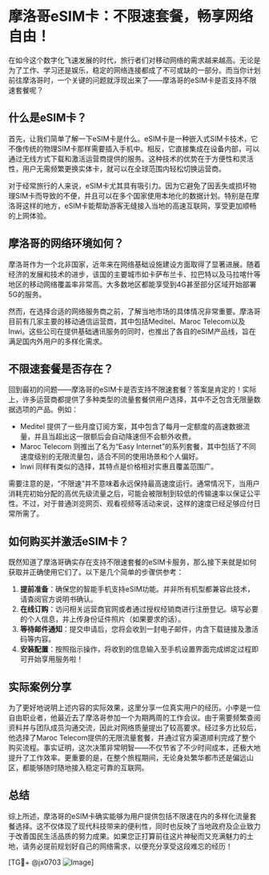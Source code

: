 # 摩洛哥eSIM卡：不限速套餐，畅享网络自由！

在如今这个数字化飞速发展的时代，旅行者们对移动网络的需求越来越高。无论是为了工作、学习还是娱乐，稳定的网络连接都成了不可或缺的一部分。而当你计划前往摩洛哥时，一个关键的问题就浮现出来了——摩洛哥的eSIM卡是否支持不限速套餐呢？

## 什么是eSIM卡？

首先，让我们简单了解一下eSIM卡是什么。eSIM卡是一种嵌入式SIM卡技术，它不像传统的物理SIM卡那样需要插入手机中。相反，它直接集成在设备内部，可以通过无线方式下载和激活运营商提供的服务。这种技术的优势在于方便性和灵活性，用户无需频繁更换实体卡，就可以在全球范围内轻松切换运营商。

对于经常旅行的人来说，eSIM卡尤其具有吸引力。因为它避免了因丢失或损坏物理SIM卡而导致的不便，并且可以在多个国家使用本地化的数据计划。特别是在摩洛哥这样的地方，eSIM卡能帮助游客无缝接入当地的高速互联网，享受更加顺畅的上网体验。

## 摩洛哥的网络环境如何？

摩洛哥作为一个北非国家，近年来在网络基础设施建设方面取得了显著进展。随着经济的发展和技术的进步，该国的主要城市如卡萨布兰卡、拉巴特以及马拉喀什等地区的移动网络覆盖率非常高。大多数地区都能享受到4G甚至部分区域开始部署5G的服务。

然而，在选择合适的网络服务商之前，了解当地市场的具体情况非常重要。摩洛哥目前有几家主要的移动通信运营商，其中包括Meditel、Maroc Telecom以及Inwi。这些公司在提供基础通讯服务的同时，也推出了各自的eSIM产品线，旨在满足国内外用户的多样化需求。

## 不限速套餐是否存在？

回到最初的问题——摩洛哥的eSIM卡是否支持不限速套餐？答案是肯定的！实际上，许多运营商都提供了多种类型的流量套餐供用户选择，其中不乏包含无限量数据选项的产品。例如：

- Meditel 提供了一些月度订阅方案，其中包含了每月一定额度的高速数据流量，并且当超出这一限额后会自动降速但不会额外收费。
- Maroc Telecom 则推出了名为“Easy Internet”的系列套餐，其中包括了不同速度级别的无限流量包，适合不同的使用场景和个人偏好。
- Inwi 同样有类似的选择，其特点是价格相对实惠且覆盖范围广。

需要注意的是，“不限速”并不意味着永远保持最高速度运行。通常情况下，当用户消耗完初始分配的高优先级流量之后，可能会被限制到较低的传输速率以保证公平性。不过，对于普通浏览网页、观看视频等活动来说，这样的速度已经足够应付日常所需了。

## 如何购买并激活eSIM卡？

既然知道了摩洛哥确实存在支持不限速套餐的eSIM卡服务，那么接下来就是如何获取并正确使用它们了。以下是几个简单的步骤供参考：

1. **提前准备**：确保您的智能手机支持eSIM功能。并非所有机型都兼容此技术，请查阅官方说明书确认。
2. **在线订购**：访问相关运营商官网或者通过授权经销商进行注册登记。填写必要的个人信息，并上传身份证件照片（如果要求的话）。
3. **等待邮件通知**：提交申请后，您将会收到一封电子邮件，内含下载链接及激活码等内容。
4. **安装配置**：按照指示操作，将收到的信息输入至手机设置界面完成绑定过程即可开始享用服务啦！

## 实际案例分享

为了更好地说明上述内容的实际效果，这里分享一位真实用户的经历。小李是一位自由职业者，他最近去了摩洛哥参加一个为期两周的工作会议。由于需要频繁查阅资料并与团队成员沟通交流，因此对网络质量提出了较高要求。经过多方比较后，他选择了Maroc Telecom提供的无限流量套餐，并通过官方渠道顺利完成了整个购买流程。事实证明，这次决策非常明智——不仅节省了不少时间成本，还极大地提升了工作效率。更重要的是，在整个旅程期间，无论身处繁华都市还是偏远山区，都能够随时随地接入稳定可靠的互联网。

## 总结

综上所述，摩洛哥的eSIM卡确实能够为用户提供包括不限速在内的多样化流量套餐选择。这不仅体现了现代科技带来的便利性，同时也反映了当地政府及企业致力于改善国民生活品质的努力成果。如果您正打算前往这片神秘而又充满魅力的土地，请务必提前规划好自己的网络需求，以便充分享受这段难忘的经历！

[TG💪+ @jx0703 ![Image](https://github.com/user-attachments/assets/dbca1d08-cadb-493c-b0ec-ad6f7a83f270)]
